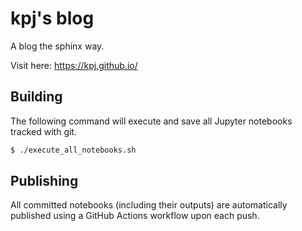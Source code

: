 # kpj's blog

A blog the sphinx way.

Visit here: https://kpj.github.io/


## Building

The following command will execute and save all Jupyter notebooks tracked with git.

```bash
$ ./execute_all_notebooks.sh
```


## Publishing

All committed notebooks (including their outputs) are automatically published using a GitHub Actions workflow upon each push.
